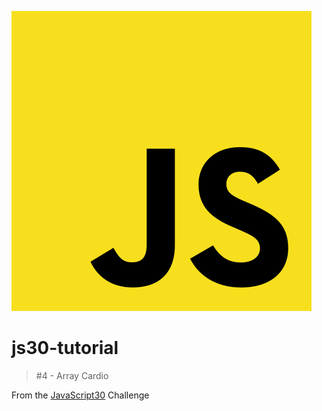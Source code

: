 ![Logo of the project](./../img/javascript.png)

# js30-tutorial
>#4 - Array Cardio

From the [JavaScript30](https://javascript30.com/) Challenge